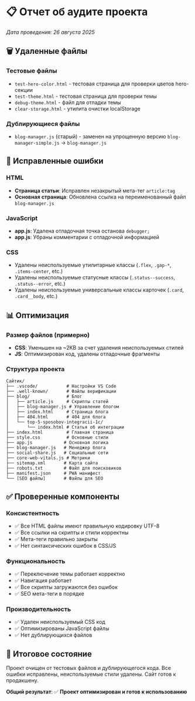 # 📋 Отчет об аудите проекта
*Дата проведения: 26 августа 2025*

## 🗑️ Удаленные файлы

### Тестовые файлы
- `test-hero-color.html` - тестовая страница для проверки цветов hero-секции
- `test-theme.html` - тестовая страница для проверки темы
- `debug-theme.html` - файл для отладки темы
- `clear-storage.html` - утилита очистки localStorage

### Дублирующиеся файлы  
- `blog-manager.js` (старый) - заменен на упрощенную версию `blog-manager-simple.js` → `blog-manager.js`

## 🔧 Исправленные ошибки

### HTML
- **Страница статьи**: Исправлен незакрытый мета-тег `article:tag`
- **Основная страница**: Обновлена ссылка на переименованный файл `blog-manager.js`

### JavaScript  
- **app.js**: Удалена отладочная точка останова `debugger;`
- **app.js**: Убраны комментарии с отладочной информацией

### CSS
- Удалены неиспользуемые утилитарные классы (`.flex`, `.gap-*`, `.items-center`, etc.)
- Удалены неиспользуемые статусные классы (`.status--success`, `.status--error`, etc.)  
- Удалены неиспользуемые универсальные классы карточек (`.card`, `.card__body`, etc.)

## 📊 Оптимизация

### Размер файлов (примерно)
- **CSS**: Уменьшен на ~2KB за счет удаления неиспользуемых стилей
- **JS**: Оптимизирован код, удалены отладочные фрагменты

### Структура проекта
```
Сайтик/
├── .vscode/           # Настройки VS Code
├── .well-known/       # Файлы верификации
├── blog/              # Блог
│   ├── article.js     # Скрипты статей
│   ├── blog-manager.js # Управление блогом
│   ├── index.html     # Страница блога
│   ├── 404.html       # 404 для блога
│   └── top-5-sposobov-integracii-1c/
│       └── index.html # Статья об интеграции
├── index.html         # Главная страница
├── style.css          # Основные стили
├── app.js            # Основная логика
├── blog-manager.js   # Менеджер блога
├── social-share.js   # Социальные сети
├── core-web-vitals.js # Метрики
├── sitemap.xml       # Карта сайта
├── robots.txt        # Файл для поисковиков
├── manifest.json     # PWA манифест
└── [SEO файлы]       # Файлы для SEO
```

## ✅ Проверенные компоненты

### Консистентность
- ✅ Все HTML файлы имеют правильную кодировку UTF-8
- ✅ Все ссылки на скрипты и стили корректны
- ✅ Мета-теги правильно закрыты
- ✅ Нет синтаксических ошибок в CSS/JS

### Функциональность
- ✅ Переключение темы работает корректно
- ✅ Навигация работает
- ✅ Все скрипты загружаются без ошибок
- ✅ SEO мета-теги в порядке

### Производительность
- ✅ Удален неиспользуемый CSS код
- ✅ Оптимизированы JavaScript файлы
- ✅ Нет дублирующихся файлов

## 🎯 Итоговое состояние

Проект очищен от тестовых файлов и дублирующегося кода. Все ошибки исправлены, неиспользуемые стили удалены. Сайт готов к продакшену.

**Общий результат**: ✅ **Проект оптимизирован и готов к использованию**
